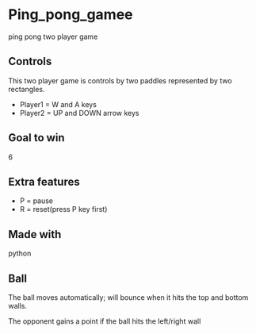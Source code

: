 # Ping_pong_gamee
ping pong two player game

## Controls
This two player game is controls by two paddles represented by two rectangles.

- Player1 = W and A keys
- Player2 = UP and DOWN arrow keys

## Goal to win
6

## Extra features
- P = pause
- R = reset(press P key first)

## Made with

python

## Ball
The ball moves automatically; will bounce when it hits the top and bottom walls.

The opponent gains a point if the ball hits the left/right wall



